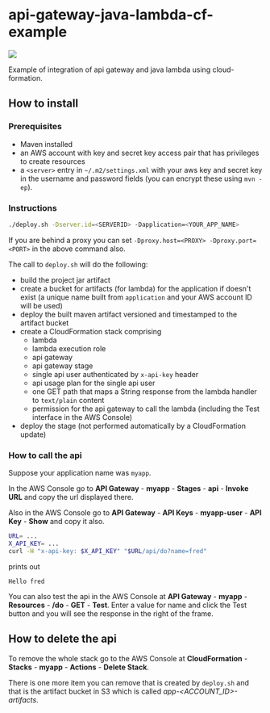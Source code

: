 # api-gateway-java-lambda-cf-example
<a href="https://travis-ci.org/davidmoten/api-gateway-java-lambda-cf-example"><img src="https://travis-ci.org/davidmoten/api-gateway-java-lambda-cf-example.svg"/></a><br/>

Example of integration of api gateway and java lambda using cloud-formation.

## How to install

### Prerequisites
* Maven installed
* an AWS account with key and secret key access pair that has privileges to create resources
* a `<server>` entry in `~/.m2/settings.xml` with your aws key and secret key in the username and password fields (you can encrypt these using `mvn -ep`).

### Instructions
```bash
./deploy.sh -Dserver.id=<SERVERID> -Dapplication=<YOUR_APP_NAME>
```

If you are behind a proxy you can set `-Dproxy.host=<PROXY> -Dproxy.port=<PORT>` in the above command also.

The call to `deploy.sh` will do the following:

* build the project jar artifact
* create a bucket for artifacts (for lambda) for the application if doesn't exist (a unique name built from `application` and your AWS account ID will be used)
* deploy the built maven artifact versioned and timestamped to the artifact bucket
* create a CloudFormation stack comprising
  * lambda 
  * lambda execution role
  * api gateway
  * api gateway stage
  * single api user authenticated by `x-api-key` header
  * api usage plan for the single api user
  * one GET path that maps a String response from the lambda handler to `text/plain` content
  * permission for the api gateway to call the lambda (including the Test interface in the AWS Console)
* deploy the stage (not performed automatically by a CloudFormation update)

### How to call the api

Suppose your application name was `myapp`.

In the AWS Console go to **API Gateway** - **myapp** - **Stages** - **api** - **Invoke URL** and copy the url displayed there.

Also in the AWS Console go to **API Gateway** - **API Keys** - **myapp-user** - **API Key** - **Show** and copy it also.

```bash
URL= ...
X_API_KEY= ...
curl -H "x-api-key: $X_API_KEY" "$URL/api/do?name=fred"
```
prints out 
```
Hello fred
```

You can also test the api in the AWS Console at **API Gateway** - **myapp** - **Resources** - **/do** - **GET** - **Test**. Enter a value for name and click the Test button and you will see the response in the right of the frame. 

## How to delete the api
To remove the whole stack go to the AWS Console at **CloudFormation** - **Stacks** - **myapp** - **Actions** - **Delete Stack**.

There is one more item you can remove that is created by `deploy.sh` and that is the artifact bucket in S3 which is called *app-<ACCOUNT_ID>-artifacts*.
